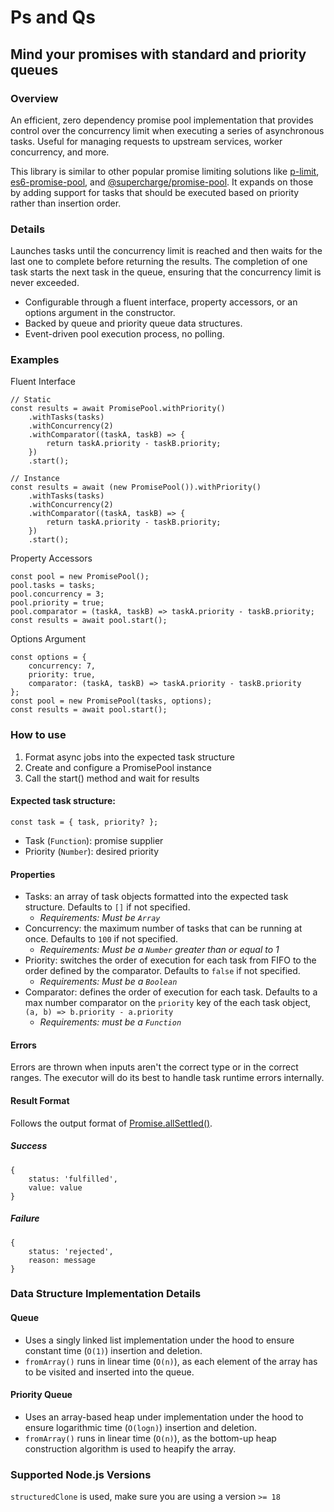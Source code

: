 # Ps and Qs
## Mind your promises with standard and priority queues

### Overview
An efficient, zero dependency promise pool implementation that provides control over the concurrency limit when executing a series of 
asynchronous tasks. Useful for managing requests to upstream services, worker concurrency, and more.

This library is similar to other popular promise limiting solutions like [p-limit](https://www.npmjs.com/package/p-limit), [es6-promise-pool](https://www.npmjs.com/package/es6-promise-pool), 
and [@supercharge/promise-pool](https://www.npmjs.com/package/@supercharge/promise-pool). It expands on those by adding support for tasks that should be executed based on priority rather than insertion order.

### Details
Launches tasks until the concurrency limit is reached and then waits for the last one to complete before returning the results. The completion of one task starts the next task in the queue, ensuring that the concurrency limit is never exceeded.

- Configurable through a fluent interface, property accessors, or an options argument in the constructor.
- Backed by queue and priority queue data structures.
- Event-driven pool execution process, no polling.

### Examples
Fluent Interface
```
// Static
const results = await PromisePool.withPriority()
    .withTasks(tasks)
    .withConcurrency(2)
    .withComparator((taskA, taskB) => {
        return taskA.priority - taskB.priority;
    })
    .start();

// Instance
const results = await (new PromisePool()).withPriority()
    .withTasks(tasks)
    .withConcurrency(2)
    .withComparator((taskA, taskB) => {
        return taskA.priority - taskB.priority;
    })
    .start();
```

Property Accessors
```
const pool = new PromisePool();
pool.tasks = tasks;
pool.concurrency = 3;
pool.priority = true;
pool.comparator = (taskA, taskB) => taskA.priority - taskB.priority;
const results = await pool.start();
```

Options Argument
```
const options = {
    concurrency: 7,
    priority: true,
    comparator: (taskA, taskB) => taskA.priority - taskB.priority
};
const pool = new PromisePool(tasks, options);
const results = await pool.start();
```

### How to use

1. Format async jobs into the expected task structure
2. Create and configure a PromisePool instance
3. Call the start() method and wait for results

<!--- Not sure if I want to specify expected task structure, might put too much responsibility on user --->
#### Expected task structure:
```
const task = { task, priority? };
```
- Task (`Function`): promise supplier
- Priority (`Number`): desired priority

#### Properties
<!--- Not sure if I want to specify expected task structure, might put too much responsibility on user --->
- Tasks: an array of task objects formatted into the expected task structure. Defaults to `[]` if not specified.
    - _Requirements: Must be `Array`_
- Concurrency: the maximum number of tasks that can be running at once. Defaults to `100` if not specified.
    - _Requirements: Must be a `Number` greater than or equal to 1_
- Priority: switches the order of execution for each task from FIFO to the order defined by the comparator. Defaults to `false` if not specified.
    - _Requirements: Must be a `Boolean`_
- Comparator: defines the order of execution for each task. Defaults to a max number comparator on the `priority` key of the each task object, `(a, b) => b.priority - a.priority`
    - _Requirements: must be a `Function`_

#### Errors
Errors are thrown when inputs aren't the correct type or in the correct ranges. The executor will do its best to handle task runtime errors internally.

#### Result Format
Follows the output format of [Promise.allSettled()](https://developer.mozilla.org/en-US/docs/Web/JavaScript/Reference/Global_Objects/Promise/allSettled).

##### Success
```
{
    status: 'fulfilled',
    value: value
}
```

##### Failure
```
{
    status: 'rejected',
    reason: message
}
```

### Data Structure Implementation Details
#### Queue
- Uses a singly linked list implementation under the hood to ensure constant time (`O(1)`) insertion and deletion.
- `fromArray()` runs in linear time (`O(n)`), as each element of the array has to be visited and inserted into the queue.

#### Priority Queue
- Uses an array-based heap under implementation under the hood to ensure logarithmic time (`O(logn)`) insertion and deletion.
- `fromArray()` runs in linear time (`O(n)`), as the bottom-up heap construction algorithm is used to heapify the array.

### Supported Node.js Versions
`structuredClone` is used, make sure you are using a version `>= 18`